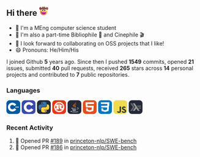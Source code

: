 ## Hi there <picture><img src="./assets/cowboy.png" alt="Cowboy Hat Face" width="25" height="25" /></picture>

- 📖 I'm a MEng computer science student
- 🔭 I'm also a part-time Bibliophile 📕 and Cinephile 🎬
- 👯 I look forward to collaborating on OSS projects that I like!
- 😄 Pronouns: He/Him/His

I joined Github **5** years ago. Since then I pushed **1549** commits, opened **21** issues, submitted **40** pull requests, received **265** stars across **14** personal projects and contributed to **7** public repositories.

### Languages

<p float="left">
<picture><img src="./assets/cpp.svg" alt="cpp" width="36" /></picture>
<picture><img src="./assets/c.svg" alt="c" width="36" /></picture>
<picture><img src="./assets/py.svg" alt="python" width="36" /></picture>
<picture><img src="./assets/rust.svg" alt="rust" width="36" /></picture>
<picture><img src="./assets/java.svg" alt="java" width="36" /></picture>
<picture><img src="./assets/html.svg" alt="html" width="36" /></picture>
<picture><img src="./assets/css.svg" alt="css" width="36" /></picture>
<picture><img src="./assets/js.svg" alt="js" width="36" /></picture>
<picture><img src="./assets/haskell.svg" alt="haskell" width="36" /></picture>
</p>

### Recent Activity

<!--START_SECTION:activity-->
1. 💪 Opened PR [#189](https://github.com/princeton-nlp/SWE-bench/pull/189) in [princeton-nlp/SWE-bench](https://github.com/princeton-nlp/SWE-bench)
2. 💪 Opened PR [#186](https://github.com/princeton-nlp/SWE-bench/pull/186) in [princeton-nlp/SWE-bench](https://github.com/princeton-nlp/SWE-bench)
<!--END_SECTION:activity-->
